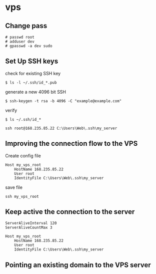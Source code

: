 # vps

## Change pass
```
# passwd root
# adduser dev
# gpasswd -a dev sudo
```
## Set Up SSH keys

check for existing SSH key

```
$ ls -l ~/.ssh/id_*.pub

```
generate a new 4096 bit SSH
```
$ ssh-keygen -t rsa -b 4096 -C "example@example.com"
```
verify
```
$ ls ~/.ssh/id_*
```

```
ssh root@168.235.85.22 C:\Users\Web\.ssh\my_server
```

## Improving the connection flow to the VPS

Create config file
```
Host my_vps_root
	HostName 168.235.85.22
	User root
	IdentityFile C:\Users\Web\.ssh\my_server
```
save file

```
ssh my_vps_root
```

## Keep active the connection to the server

```
ServerAliveInterval 120
ServerAliveCountMax 3

Host my_vps_root
	HostName 168.235.85.22
	User root
	IdentityFile C:\Users\Web\.ssh\my_server
```

## Pointing an existing domain to the VPS server

```

```